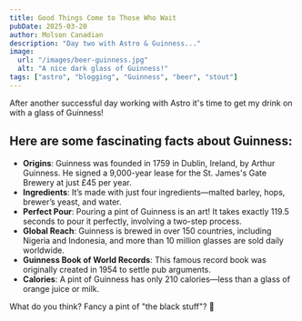 ```yaml
---
title: Good Things Come to Those Who Wait
pubDate: 2025-03-20
author: Molson Canadian
description: "Day two with Astro & Guinness..."
image:
  url: "/images/beer-guinness.jpg"
  alt: "A nice dark glass of Guinness!"
tags: ["astro", "blogging", "Guinness", "beer", "stout"]
---
```


After another successful day working with Astro it's time to get my drink on with a glass of Guinness!

## Here are some fascinating facts about Guinness:

- **Origins**: Guinness was founded in 1759 in Dublin, Ireland, by Arthur Guinness. He signed a 9,000-year lease for the St. James's Gate Brewery at just £45 per year.
- **Ingredients**: It’s made with just four ingredients—malted barley, hops, brewer’s yeast, and water.
- **Perfect Pour**: Pouring a pint of Guinness is an art! It takes exactly 119.5 seconds to pour it perfectly, involving a two-step process.
- **Global Reach**: Guinness is brewed in over 150 countries, including Nigeria and Indonesia, and more than 10 million glasses are sold daily worldwide.
- **Guinness Book of World Records**: This famous record book was originally created in 1954 to settle pub arguments.
- **Calories**: A pint of Guinness has only 210 calories—less than a glass of orange juice or milk.

What do you think? Fancy a pint of "the black stuff"? 🍺
